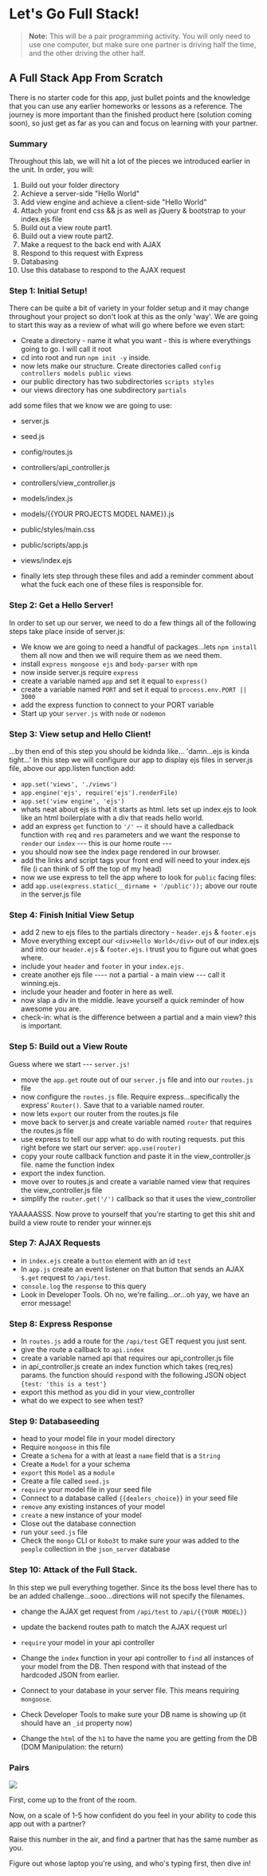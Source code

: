 # Let's Go Full Stack!

>**Note:** This will be a pair programming activity.  You will only need to use one computer, but make sure one partner is driving half the time, and the other driving the other half.

## A Full Stack App From Scratch

There is no starter code for this app, just bullet points and the knowledge that you can use any earlier homeworks or lessons as a reference.  The journey is more important than the finished product here (solution coming soon), so just get as far as you can and focus on learning with your partner.

### Summary

Throughout this lab, we will hit a lot of the pieces we introduced earlier in the unit.  In order, you will:
1. Build out your folder directory
2. Achieve a server-side "Hello World"
3. Add view engine and achieve a client-side "Hello World"
4. Attach your front end css && js as well as jQuery & bootstrap to your index.ejs file
5. Build out a view route part1.
6. Build out a view route part2.
7. Make a request to the back end with AJAX
8. Respond to this request with Express
9. Databasing
10. Use this database to respond to the AJAX request

### Step 1: Initial Setup!

There can be quite a bit of variety in your folder setup and it may change throughout your project so don't look at this as the only 'way'. We are going to start this way as a review of what will go where before we even start:

- Create a directory - name it what you want - this is where everythings going to go. I will call it root
- cd into root and run `npm init -y` inside.
- now lets make our structure. Create directories called `config controllers models public views`
- our public directory has two subdirectories `scripts styles`
- our views directory has one subdirectory `partials`

add some files that we know we are going to use:
  - server.js
  - seed.js
  - config/routes.js
  - controllers/api_controller.js
  - controllers/view_controller.js
  - models/index.js 
  - models/{{YOUR PROJECTS MODEL NAME}}.js
  - public/styles/main.css
  - public/scripts/app.js
  - views/index.ejs

- finally lets step through these files and add a reminder comment about what the fuck each one of these files is responsible for.

### Step 2: Get a Hello Server!

In order to set up our server, we need to do a few things all of the following steps take place inside of server.js:

- We know we are going to need a handful of packages...lets `npm install` them all now and then we will require them as we need them. 
- install `express mongoose ejs` and `body-parser` with `npm`
- now inside server.js require `express` 
- create a variable named `app` and set it equal to `express()`
- create a variable named `PORT` and set it equal to `process.env.PORT || 3000`
- add the express function to connect to your PORT variable
- Start up your `server.js` with `node` or `nodemon`

### Step 3: View setup and Hello Client!
...by then end of this step you should be kidnda like... 'damn...ejs is kinda tight...'
In this step we will configure our app to display ejs files in server.js file, above our app.listen function add:

- `app.set('views', './views')`
- `app.engine('ejs', require('ejs').renderFile)`
- `app.set('view engine', 'ejs')`
- whats neat about ejs is that it starts as html. lets set up index.ejs to look like an html boilerplate with a div that reads hello world.  
- add an express `get` function to `'/'` -- it should have a calledback function with `req` and `res` parameters and we want the response to `render` our `index` --- this is our home route ---
- you should now see the index page rendered in our browser.
- add the links and script tags your front end will need to your index.ejs file (i can think of 5 off the top of my head)
- now we use express to tell the app where to look for `public` facing files:
- add `app.use(express.static(__dirname + '/public'));` above our route in the server.js file 

### Step 4: Finish Initial View Setup

- add 2 new to ejs files to the partials directory - `header.ejs` & `footer.ejs`
- Move everything except our `<div>Hello World</div>` out of our index.ejs and into our `header.ejs` & `footer.ejs`. i trust you to figure out what goes where.
- include your `header` and `footer` in your `index.ejs.` 
- create another ejs file ---- not a partial - a main view --- call it winning.ejs. 
- include your header and footer in here as well. 
- now slap a div in the middle. leave yourself a quick reminder of how awesome you are.
- check-in: what is the difference between a partial and a main view? this is important. 

### Step 5: Build out a View Route

Guess where we start --- `server.js!`
- move the `app.get` route out of our `server.js` file and into our `routes.js` file
- now configure the `routes.js` file. Require express...specifically the express' `Router()`. Save that to a variable named router.
- now lets `export` our router from the routes.js file
- move back to server.js and create variable named `router` that requires the routes.js file
- use express to tell our app what to do with routing requests. put this right before we start our server: `app.use(router)`
- copy your route callback function and paste it in the view_controller.js file. name the function index
- export the index function.
- move over to routes.js and create a variable named view that requires the view_controller.js file
- simplify the `router.get('/')` callback so that it uses the view_controller

YAAAAASSS. Now prove to yourself that you're starting to get this shit and build a view route to render your winner.ejs

### Step 7: AJAX Requests

- in `index.ejs` create a `button` element with an id `test`
- In `app.js` create an event listener on that button that sends an AJAX `$.get` request to `/api/test`.
- `console.log` the `response` to this query
- Look in Developer Tools.  Oh no, we're failing...or...oh yay, we have an error message!

### Step 8: Express Response

- In `routes.js` add a route for the `/api/test` GET request you just sent.
- give the route a callback to `api.index`
- create a variable named api that requires our api_controller.js file
- in api_controller.js create an index function which takes (req,res) params. the function should `res`pond with the following JSON object `{test: 'this is a test'}`
- export this method as you did in your view_controller
- what do we expect to see when test?

### Step 9: Databaseeding

- head to your model file in your model directory
- Require `mongoose` in this file
- Create a `Schema` for a with at least a `name` field that is a `String`
- Create a `Model` for a your schema
- `export` this `Model` as a `module`
- Create a file called `seed.js`
- `require` your model file in your seed file
- Connect to a database called `{{dealers_choice}}` in your seed file
- `remove` any existing instances of your model
- `create` a new instance of your model
- Close out the database connection
- run your `seed.js` file
- Check the `mongo` CLI or `Robo3t` to make sure your  was added to the `people` collection in the `json_server` database

### Step 10: Attack of the Full Stack.
In this step we pull everything together. Since its the boss level there has to be an added challenge...sooo...directions will not specify the filenames.
- change the AJAX get request from `/api/test` to `/api/{{YOUR MODEL}}`
- update the backend routes path to match the AJAX request url
- `require` your model in your api controller
- Change the `index` function in your api controller to `find` all instances of your model from the DB. Then respond with that instead of the hardcoded JSON from earlier.
- Connect to your database in your server file. This means requiring `mongoose`.

- Check Developer Tools to make sure your DB name is showing up (it should have an `_id` property now)
- Change the `html` of the `h1` to have the name you are getting from the DB (DOM Manipulation: the return)



### Pairs

![](team_awesome.jpg)

First, come up to the front of the room.

Now, on a scale of 1-5 how confident do you feel in your ability to code this app out with a partner?

Raise this number in the air, and find a partner that has the same number as you.

Figure out whose laptop you're using, and who's typing first, then dive in!


